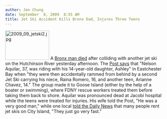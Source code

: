 ```yaml
---
author: Jen Chung
date: September  8, 2009  8:55 AM
title: Jet Ski Accident Kills Bronx Dad, Injures Three Teens
---
```


<p><span class="mt-enclosure mt-enclosure-image" style="display: inline;"> <img alt="2009_09_jetski2.jpg" src="https://web.archive.org/web/20110811123117im_/http://gothamist.com/attachments/jen/2009_09_jetski2.jpg" width="140" height="94" class="image-right"> </span>A <a href="https://web.archive.org/web/20110811123117/http://www.nytimes.com/2009/09/08/nyregion/08jetski.html?_r=1&amp;partner=rss&amp;emc=rss">Bronx man died</a> after colliding with another jet ski on the Hutchinson River yesterday afternoon. The <a href="https://web.archive.org/web/20110811123117/http://www.nypost.com/p/news/regional/bronx/bx_dad_dies_in_jet_ski_horror_dgCnqQ3YjnFKqYxYQxa3MK">Post says</a> that &quot;Nelson Aquilar, 37, was riding with his 14-year-old daughter, Ashley&quot; in Eastchester Bay when &quot;they were then accidentally rammed from behind by a second Jet Ski carrying his niece, Raina Romero, 16, and another teen, Arianne Chavez, 14.&quot;  The group made it to Goose Island (either by the help of a boater or swimming), where FDNY rescue workers treated them before taking them back to shore.  Aquilar was pronounced dead at Jacobi hospital while the teens were treated for injuries.  His wife told the Post, &quot;He was a very good man,&quot; while one local <a href="https://web.archive.org/web/20110811123117/http://www.nydailynews.com/ny_local/2009/09/08/2009-09-08_bronx_father_dies_in_jetski_crash.html">told the Daily News</a> that many people rent jet skis on City Island, &quot;They just go very fast.&quot;</p>